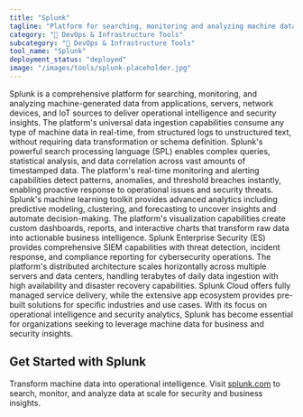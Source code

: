 ```yaml
---
title: "Splunk"
tagline: "Platform for searching, monitoring and analyzing machine data"
category: "🔧 DevOps & Infrastructure Tools"
subcategory: "🔧 DevOps & Infrastructure Tools"
tool_name: "Splunk"
deployment_status: "deployed"
image: "/images/tools/splunk-placeholder.jpg"
---
```

Splunk is a comprehensive platform for searching, monitoring, and analyzing machine-generated data from applications, servers, network devices, and IoT sources to deliver operational intelligence and security insights. The platform's universal data ingestion capabilities consume any type of machine data in real-time, from structured logs to unstructured text, without requiring data transformation or schema definition. Splunk's powerful search processing language (SPL) enables complex queries, statistical analysis, and data correlation across vast amounts of timestamped data. The platform's real-time monitoring and alerting capabilities detect patterns, anomalies, and threshold breaches instantly, enabling proactive response to operational issues and security threats. Splunk's machine learning toolkit provides advanced analytics including predictive modeling, clustering, and forecasting to uncover insights and automate decision-making. The platform's visualization capabilities create custom dashboards, reports, and interactive charts that transform raw data into actionable business intelligence. Splunk Enterprise Security (ES) provides comprehensive SIEM capabilities with threat detection, incident response, and compliance reporting for cybersecurity operations. The platform's distributed architecture scales horizontally across multiple servers and data centers, handling terabytes of daily data ingestion with high availability and disaster recovery capabilities. Splunk Cloud offers fully managed service delivery, while the extensive app ecosystem provides pre-built solutions for specific industries and use cases. With its focus on operational intelligence and security analytics, Splunk has become essential for organizations seeking to leverage machine data for business and security insights.

## Get Started with Splunk

Transform machine data into operational intelligence. Visit [splunk.com](https://www.splunk.com) to search, monitor, and analyze data at scale for security and business insights.
